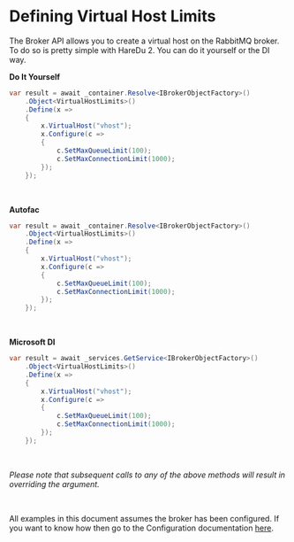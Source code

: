 # Defining Virtual Host Limits

The Broker API allows you to create a virtual host on the RabbitMQ broker. To do so is pretty simple with HareDu 2. You can do it yourself or the DI way.

**Do It Yourself**

```c#
var result = await _container.Resolve<IBrokerObjectFactory>()
    .Object<VirtualHostLimits>()
    .Define(x =>
    {
        x.VirtualHost("vhost");
        x.Configure(c =>
        {
            c.SetMaxQueueLimit(100);
            c.SetMaxConnectionLimit(1000);
        });
    });
```
<br>

**Autofac**

```c#
var result = await _container.Resolve<IBrokerObjectFactory>()
    .Object<VirtualHostLimits>()
    .Define(x =>
    {
        x.VirtualHost("vhost");
        x.Configure(c =>
        {
            c.SetMaxQueueLimit(100);
            c.SetMaxConnectionLimit(1000);
        });
    });
```
<br>

**Microsoft DI**

```c#
var result = await _services.GetService<IBrokerObjectFactory>()
    .Object<VirtualHostLimits>()
    .Define(x =>
    {
        x.VirtualHost("vhost");
        x.Configure(c =>
        {
            c.SetMaxQueueLimit(100);
            c.SetMaxConnectionLimit(1000);
        });
    });
```
<br>

*Please note that subsequent calls to any of the above methods will result in overriding the argument.*

<br>

All examples in this document assumes the broker has been configured. If you want to know how then go to the Configuration documentation [here](https://github.com/ahives/HareDu2/blob/master/docs/deprecated/configuration.md).

